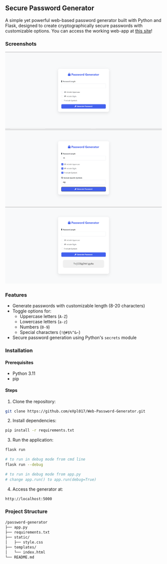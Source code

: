 ## Secure Password Generator
A simple yet powerful web-based password generator built with Python and Flask, designed to create cryptographically secure passwords with customizable options.
You can access the working web-app at [this site]()!

### Screenshots
![Demo Screenshot #1](screenshots/1.PNG)
![Demo Screenshot #2](screenshots/2.PNG)
![Demo Screenshot #3](screenshots/3.PNG)

### Features
- Generate passwords with customizable length (8-20 characters)
- Toggle options for:
  - Uppercase letters (`A-Z`)
  - Lowercase letters (`a-z`)
  - Numbers (`0-9`)
  - Special characters (`!@#$%^&~`)
 - Secure password generation using Python's `secrets` module

### Installation
#### Prerequisites
- Python 3.11
- pip

#### Steps
1. Clone the repository:
```bash
git clone https://github.com/eXpl017/Web-Password-Generator.git
```
2. Install dependencies:
```bash
pip install -r requirements.txt
```
3.  Run the application:
```bash
flask run
``` 
```bash
# to run in debug mode from cmd line
flask run --debug
```
```python
# to run in debug mode from app.py
# change app.run() to app.run(debug=True)
```
4.  Access the generator at:
```
http://localhost:5000
```

### Project Structure
```text
/password-generator
├── app.py
├── requirements.txt
├── static/
│   ├── style.css
├── templates/
│   └── index.html
└── README.md
```


